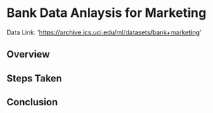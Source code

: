 # Bank Data Anlaysis for Marketing
Data Link: 'https://archive.ics.uci.edu/ml/datasets/bank+marketing'


## Overview

## Steps Taken

## Conclusion

